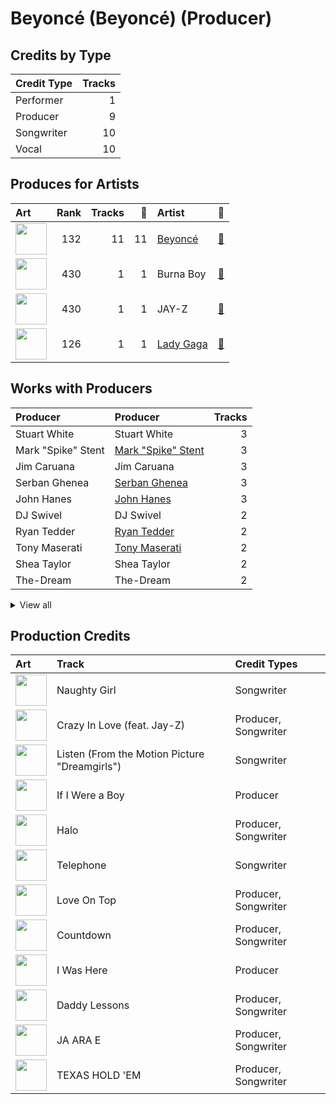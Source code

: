 # Beyoncé (Beyoncé) (Producer)

## Credits by Type

| Credit Type | Tracks |
|:---|---:|
| Performer | 1 |
| Producer | 9 |
| Songwriter | 10 |
| Vocal | 10 |

## Produces for Artists

| Art | Rank | Tracks | 💚 | Artist | 🔗 |
|:---|---:|---:|---:|:---|:---|
| <img src="https://i.scdn.co/image/ab6761610000e5eb247f44069c0bd1781df2f785" alt="" width="50" /> | 132 | 11 | 11 | [Beyoncé](../../artists/beyoncé/overview.md) | [🔗](https://open.spotify.com/artist/6vWDO969PvNqNYHIOW5v0m) |
| <img src="https://i.scdn.co/image/ab6761610000e5eb2d405f4858ce3cd52d409c98" alt="" width="50" /> | 430 | 1 | 1 | Burna Boy | [🔗](https://open.spotify.com/artist/3wcj11K77LjEY1PkEazffa) |
| <img src="https://i.scdn.co/image/ab6761610000e5ebc75afcd5a9027f60eaebb5e4" alt="" width="50" /> | 430 | 1 | 1 | JAY-Z | [🔗](https://open.spotify.com/artist/3nFkdlSjzX9mRTtwJOzDYB) |
| <img src="https://i.scdn.co/image/ab6761610000e5eb515dea0684e8e716852e24e0" alt="" width="50" /> | 126 | 1 | 1 | [Lady Gaga](../../artists/lady_gaga/overview.md) | [🔗](https://open.spotify.com/artist/1HY2Jd0NmPuamShAr6KMms) |

## Works with Producers

| Producer | Producer | Tracks |
|:---|:---|---:|
| Stuart White | Stuart White | 3 |
| Mark "Spike" Stent | [Mark "Spike" Stent](../mark__spike__stent/overview.md) | 3 |
| Jim Caruana | Jim Caruana | 3 |
| Serban Ghenea | [Serban Ghenea](../serban_ghenea/overview.md) | 3 |
| John Hanes | [John Hanes](../john_hanes/overview.md) | 3 |
| DJ Swivel | DJ Swivel | 2 |
| Ryan Tedder | [Ryan Tedder](../ryan_tedder/overview.md) | 2 |
| Tony Maserati | [Tony Maserati](../tony_maserati/overview.md) | 2 |
| Shea Taylor | Shea Taylor | 2 |
| The-Dream | The-Dream | 2 |


<details>
<summary>View all</summary>

| Producer | Producer | Tracks |
|:---|:---|---:|
| Derek Dixie | Derek Dixie | 2 |
| Rich Harrison | Rich Harrison | 1 |
| Diana Gordon | Diana Gordon | 1 |
| Cecil Bernardy | Cecil Bernardy | 1 |
| Donna Summer | Donna Summer | 1 |
| Lazonate Franklin | Lazonate Franklin | 1 |
| Anne Preven | Anne Preven | 1 |
| Raphael Saadiq | Raphael Saadiq | 1 |
| Michael Bivins | Michael Bivins | 1 |
| Richard "P2J" Isong | Richard "P2J" Isong | 1 |
| Kuk Harrell | Kuk Harrell | 1 |
| Robert Waller | Robert Waller | 1 |
| Hit-Boy | Hit-Boy | 1 |
| Pat Thrall | Pat Thrall | 1 |
| Nate Ferraro | Nate Ferraro | 1 |
| Paul Foley | Paul Foley | 1 |
| Andrea Roberts | Andrea Roberts | 1 |
| David Campbell | David Campbell | 1 |
| Hotae Alexander Jang | Hotae Alexander Jang | 1 |
| Brent Kutzle | Brent Kutzle | 1 |
| JAY-Z | JAY-Z | 1 |
| Lowell | Lowell | 1 |
| E. Kidd Bogart | E. Kidd Bogart | 1 |
| Toby Gad | Toby Gad | 1 |
| BC Jean | BC Jean | 1 |
| Cainon Lamb | Cainon Lamb | 1 |
| Kevin Cossom | Kevin Cossom | 1 |
| bülow | bülow (bülow) | 1 |
| Jolie Levine | Jolie Levine | 1 |
| Scott Cutler | Scott Cutler | 1 |
| Mariel Gomerez | Mariel Gomerez | 1 |
| Alex Nibley | Alex Nibley | 1 |
| Ester Dean | Ester Dean | 1 |
| Dabling Harward | Dabling Harward | 1 |
| Aaron Renner | Aaron Renner | 1 |
| Angela Beyince | Angela Beyince | 1 |
| Alex Delicata | Alex Delicata | 1 |
| The Underdogs | The Underdogs | 1 |
| Eugene Record | Eugene Record | 1 |
| Henry Krieger | Henry Krieger | 1 |
| Brian Vincent Bates | Brian Vincent Bates | 1 |
| Pete Bellotte | Pete Bellotte | 1 |
| Scott Storch | Scott Storch | 1 |
| Giorgio Moroder | Giorgio Moroder | 1 |
| Matheus Braz | Matheus Braz | 1 |
| John Silas Cranfield | John Silas Cranfield | 1 |
| Julie Frost | Julie Frost | 1 |
| Mike "Handz" Donaldson | Mike "Handz" Donaldson | 1 |
| Manny Marroquin | [Manny Marroquin](../manny_marroquin/overview.md) | 1 |
| Rodney Jerkins | Rodney Jerkins | 1 |
| Wanya Morris | Wanya Morris | 1 |
| Lady Gaga | [Lady Gaga](../lady_gaga/overview.md) | 1 |
| Diane Warren | Diane Warren | 1 |
| Carlos Bedoya | Carlos Bedoya | 1 |
| Rommel Nino Villanueva | Rommel Nino Villanueva | 1 |
| Chris Spilfogel | Chris Spilfogel | 1 |
| Burna Boy | Burna Boy | 1 |
| Hisashi Mizoguchi | Hisashi Mizoguchi | 1 |
| LaShawn Daniels | LaShawn Daniels | 1 |
| Nathan Morris | Nathan Morris | 1 |

</details>


## Production Credits

| Art | Track | Credit Types |
|:---|:---|:---|
| <img src="https://i.scdn.co/image/ab67616d0000b27345680a4a57c97894490a01c1" alt="" width="50" /> | Naughty Girl | Songwriter |
| <img src="https://i.scdn.co/image/ab67616d0000b27345680a4a57c97894490a01c1" alt="" width="50" /> | Crazy In Love (feat. Jay-Z) | Producer, Songwriter |
| <img src="https://i.scdn.co/image/ab67616d0000b273026e88f624dfb96f2e1ef10b" alt="" width="50" /> | Listen (From the Motion Picture "Dreamgirls") | Songwriter |
| <img src="https://i.scdn.co/image/ab67616d0000b273e13de7b8662b085b0885ffef" alt="" width="50" /> | If I Were a Boy | Producer |
| <img src="https://i.scdn.co/image/ab67616d0000b273e13de7b8662b085b0885ffef" alt="" width="50" /> | Halo | Producer, Songwriter |
| <img src="https://i.scdn.co/image/ab67616d0000b2735c9890c0456a3719eeecd8aa" alt="" width="50" /> | Telephone | Songwriter |
| <img src="https://i.scdn.co/image/ab67616d0000b273ff5429125128b43572dbdccd" alt="" width="50" /> | Love On Top | Producer, Songwriter |
| <img src="https://i.scdn.co/image/ab67616d0000b273ff5429125128b43572dbdccd" alt="" width="50" /> | Countdown | Producer, Songwriter |
| <img src="https://i.scdn.co/image/ab67616d0000b273ff5429125128b43572dbdccd" alt="" width="50" /> | I Was Here | Producer |
| <img src="https://i.scdn.co/image/ab67616d0000b27389992f4d7d4ab94937bf9e23" alt="" width="50" /> | Daddy Lessons | Producer, Songwriter |
| <img src="https://i.scdn.co/image/ab67616d0000b2734ccc03169b086af698178a99" alt="" width="50" /> | JA ARA E | Producer, Songwriter |
| <img src="https://i.scdn.co/image/ab67616d0000b2731572698fff8a1db257a53599" alt="" width="50" /> | TEXAS HOLD 'EM | Producer, Songwriter |